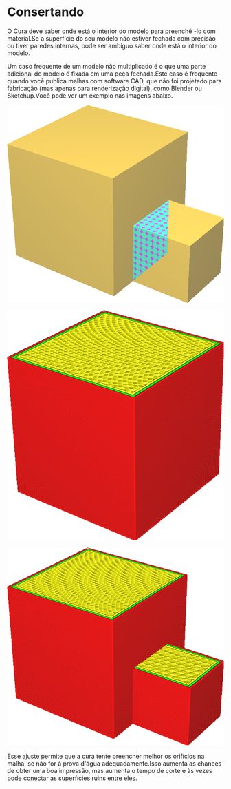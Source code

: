 Consertando
====
O Cura deve saber onde está o interior do modelo para preenchê -lo com material.Se a superfície do seu modelo não estiver fechada com precisão ou tiver paredes internas, pode ser ambíguo saber onde está o interior do modelo.

Um caso frequente de um modelo não multiplicado é o que uma parte adicional do modelo é fixada em uma peça fechada.Este caso é frequente quando você publica malhas com software CAD, que não foi projetado para fabricação (mas apenas para renderização digital), como Blender ou Sketchup.Você pode ver um exemplo nas imagens abaixo.

![A Visualização de Raio X revela uma superfície adicional dentro](../../../articles/images/meshfix_extensive_stitching_xray.png)

![Com este parâmetro desativado, apenas o volume fechado corretamente é impresso](../../../articles/images/meshfix_extensive_stitching_disabled.png)

![Com este parâmetro ativado, a peça adicional é anexada corretamente](../../../articles/images/meshfix_extensive_stitching_enabled.png)

Esse ajuste permite que a cura tente preencher melhor os orifícios na malha, se não for à prova d'água adequadamente.Isso aumenta as chances de obter uma boa impressão, mas aumenta o tempo de corte e às vezes pode conectar as superfícies ruins entre eles.